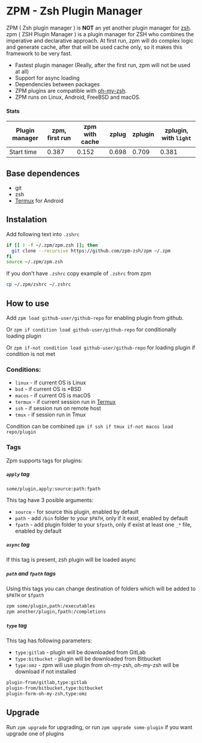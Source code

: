 # ZPM - Zsh Plugin Manager

ZPM ( Zsh plugin manager ) is **NOT** an yet another plugin manager for [zsh](http://www.zsh.org/).
zpm ( ZSH Plugin Manager ) is a plugin manager for ZSH who combines the imperative and declarative approach. At first run, zpm will do complex logic and generate cache, after that will be used cache only, so it makes this framework to be very fast.

* Fastest plugin manager (Really, after the first run, zpm will not be used at all)
* Support for async loading
* Dependencies between packages
* ZPM plugins are compatible with [oh-my-zsh](https://github.com/robbyrussell/oh-my-zsh).
* ZPM runs on Linux, Android, FreeBSD and macOS.

#### Stats

| Plugin manager | zpm, first run | zpm with cache | zplug | zplugin | zplugin, with `light` |
|----------------|----------------|----------------|-------|---------|-----------------------|
| Start time     | 0.387          | 0.152          | 0.698 | 0.709   | 0.381                 |

## Base dependences

* git
* zsh
* [Termux](http://termux.com/) for Android

## Instalation

Add following text into `.zshrc`

```sh
if [[ ! -f ~/.zpm/zpm.zsh ]]; then
  git clone --recursive https://github.com/zpm-zsh/zpm ~/.zpm
fi
source ~/.zpm/zpm.zsh
```

If you don't have `.zshrc` copy example of `.zshrc` from zpm

```sh
cp ~/.zpm/zshrc ~/.zshrc
```

## How to use

Add `zpm load github-user/github-repo` for enabling plugin from github.

Or `zpm if condition load github-user/github-repo` for conditionally loading plugin

Or `zpm if-not condition load github-user/github-repo` for loading plugin if condition is not met 

### Conditions:

* `linux` - if current OS is Linux
* `bsd` - if current OS is *BSD
* `macos` - if current OS is macOS
* `termux` - if current session run in [Termux](http://termux.com/)
* `ssh` - if session run on remote host
* `tmux` - if session run in Tmux

Condition can be combined `zpm if ssh if tmux if-not macos load repo/plugin`

### Tags

Zpm supports tags for plugins:

##### `apply` tag

`some/plugin,apply:source:path:fpath`

This tag have 3 posible arguments: 

* `source` - for source this plugin, enabled by default
* `path` - add `/bin` folder to your `$PATH`, only if it exist, enabled by default
* `fpath` - add plugin folder to your `$fpath`, only if exist at least one `_*` file, enabled by default

##### `async` tag

If this tag is present, zsh plugin will be loaded async

##### `path` and `fpath` tags

Using this tags you can change destination of folders which will be added to `$PATH` or `$fpath`

```sh
zpm some/plugin,path:/executables
zpm another/plugin,fpath:/completions
```

##### `type` tag

This tag has following parameters:

* `type:gitlab` - plugin will be downloaded from GitLab
* `type:bitbucket` - plugin will be downloaded from Bitbucket
* `type:omz` - zpm  will use plugin from oh-my-zsh, oh-my-zsh will be download if not installed

```sh
plugin-from/gitlab,type:gitlab
plugin-from/bitbucket,type:bitbucket
plugin-form-oh-my-zsh,type:omz
```

## Upgrade

Run `zpm upgrade` for upgrading, or run `zpm upgrade some-plugin` if you want upgrade one of plugins

